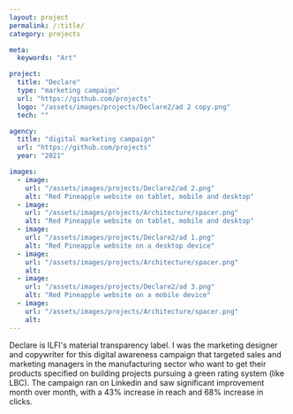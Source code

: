 ```yaml
---
layout: project
permalink: /:title/
category: projects

meta:
  keywords: "Art"

project:
  title: "Declare"
  type: "marketing campaign"
  url: "https://github.com/projects"
  logo: "/assets/images/projects/Declare2/ad 2 copy.png"
  tech: ""

agency:
  title: "digital marketing campaign"
  url: "https://github.com/projects"
  year: "2021"

images:
  - image:
    url: "/assets/images/projects/Declare2/ad 2.png"
    alt: "Red Pineapple website on tablet, mobile and desktop"  
  - image:
    url: "/assets/images/projects/Architecture/spacer.png"
    alt: "Red Pineapple website on tablet, mobile and desktop"
  - image:
    url: "/assets/images/projects/Declare2/ad 1.png"
    alt: "Red Pineapple website on a desktop device"
  - image:
    url: "/assets/images/projects/Architecture/spacer.png"
    alt: 
  - image:
    url: "/assets/images/projects/Declare2/ad 3.png"
    alt: "Red Pineapple website on a mobile device"
  - image:
    url: "/assets/images/projects/Architecture/spacer.png"
    alt: 
---
```

<p>Declare is ILFI's material transparency label. I was the marketing designer and copywriter for this digital awareness campaign that targeted sales and marketing managers in the manufacturing sector who want to get their products specified on building projects pursuing a green rating system (like LBC). The campaign ran on Linkedin and saw significant improvement month over month, with a 43% increase in reach and 68% increase in clicks.</p>
